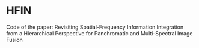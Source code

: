 # HFIN
Code of the paper: Revisiting Spatial-Frequency Information Integration from a Hierarchical  Perspective for Panchromatic and Multi-Spectral Image Fusion
